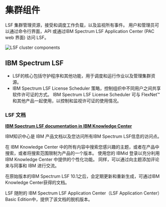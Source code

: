 # 集群组件

LSF 集群管理资源，接受和调度工作负载，以及监视所有事件。  用户和管理员可以通过命令行界面，API 或通过IBM Spectrum LSF Application Center (PAC web 界面) 访问 LSF。

![LSF cluster components](https://www.ibm.com/support/knowledgecenter/SSWRJV_10.1.0/lsf_foundations/lsf_cluster_components.png)

## IBM Spectrum LSF

- LSF的核心包括守护程序和其他功能，用于调度和运行作业以及管理集群资源。
- IBM Spectrum LSF License Scheduler 策略，控制组织中不同用户之间共享软件许可证的方式。 IBM Spectrum LSF License Scheduler 可与 FlexNet™ 和其他产品一起使用，以控制和监视许可证的使用情况。



### **LSF 文档**

**[IBM Spectrum LSF documentation in IBM Knowledge Center](https://www.ibm.com/support/knowledgecenter/SSWRJV_10.1.0/lsf_foundations/lsf_kc_overview.html?view=kc)**

IBM知识中心是 IBM 产品文档以及您访问所有IBM Spectrum LSF信息的访问点。

在 IBM Knowledge Center 中的所有内容中搜索您感兴趣的主题，或者在产品中搜索，或者将搜索范围限制为产品的一个版本。 使用您的 IBMid 登录以充分利用 IBM Knowledge Center 中提供的个性化功能。 同样，可以通过向主题添加评论来与同事和 IBM 进行交流。

在原始版本的IBM Spectrum LSF 10.1之后，会定期更新和重新生成，可通过IBM Knowledge Center获得的文档。

LSF 随附的 IBM Spectrum LSF Application Center（LSF Application Center）Basic Edition中，提供了该文档的脱机版本。